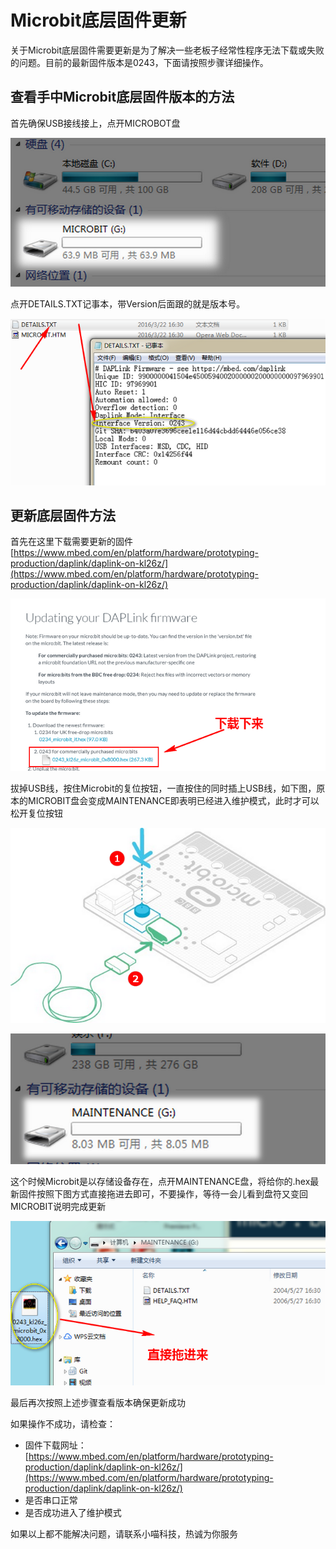 # Microbit底层固件更新 #
  
关于Microbit底层固件需要更新是为了解决一些老板子经常性程序无法下载或失败的问题。目前的最新固件版本是0243，下面请按照步骤详细操作。  
  
## 查看手中Microbit底层固件版本的方法  
   
首先确保USB接线接上，点开MICROBOT盘
 
![](./images/c1.png)    
    
点开DETAILS.TXT记事本，带Version后面跟的就是版本号。

![](./images/c2.png)  
  
  
## 更新底层固件方法  
    
首先在这里下载需要更新的固件[https://www.mbed.com/en/platform/hardware/prototyping-production/daplink/daplink-on-kl26z/](https://www.mbed.com/en/platform/hardware/prototyping-production/daplink/daplink-on-kl26z/)  
 
![](./images/x1.png)

拔掉USB线，按住Microbit的复位按钮，一直按住的同时插上USB线，如下图，原本的MICROBIT盘会变成MAINTENANCE即表明已经进入维护模式，此时才可以松开复位按钮  


![](./images/b1.png)

![](./images/c3.png)    
    
这个时候Microbit是以存储设备存在，点开MAINTENANCE盘，将给你的.hex最新固件按照下图方式直接拖进去即可，不要操作，等待一会儿看到盘符又变回MICROBIT说明完成更新

![](./images/c4.png)  
  
最后再次按照上述步骤查看版本确保更新成功    
    
  
  

如果操作不成功，请检查：  

- 固件下载网址：[https://www.mbed.com/en/platform/hardware/prototyping-production/daplink/daplink-on-kl26z/](https://www.mbed.com/en/platform/hardware/prototyping-production/daplink/daplink-on-kl26z/)  
- 是否串口正常
- 是否成功进入了维护模式  

如果以上都不能解决问题，请联系小喵科技，热诚为你服务
  


  
